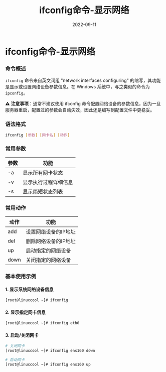 ﻿---
title: ifconfig命令-显示网络
category:
  - Linux命令
tag:
  - 网络工具
  - 网络配置
  - 接口管理
date: 2022-09-11

---

# ifconfig命令-显示网络

### 命令概述
`ifconfig` 命令来自英文词组 "network interfaces configuring" 的缩写，其功能是显示或设置网络设备参数信息。在 Windows 系统中，与之类似的命令为 `ipconfig`。

⚠️ **注意事项**：通常不建议使用 ifconfig 命令配置网络设备的参数信息，因为一旦服务器重启，配置过的参数会自动失效，因此还是编写到配置文件中更稳妥。

### 语法格式
```bash
ifconfig [参数] [网卡名] [动作]
```

### 常用参数
| 参数 | 功能 |
|------|------|
| -a | 显示所有网卡状态 |
| -v | 显示执行过程详细信息 |
| -s | 显示简短状态列表 |

### 常用动作
| 动作 | 功能 |
|------|------|
| add | 设置网络设备的IP地址 |
| del | 删除网络设备的IP地址 |
| up | 启动指定的网络设备 |
| down | 关闭指定的网络设备 |

### 基本使用示例

#### 1. 显示系统网络设备信息
```bash
[root@linuxcool ~]# ifconfig
```

#### 2. 显示指定网卡信息
```bash
[root@linuxcool ~]# ifconfig eth0
```

#### 3. 启动/关闭网卡
```bash
# 关闭网卡
[root@linuxcool ~]# ifconfig ens160 down

# 启动网卡
[root@linuxcool ~]# ifconfig ens160 up
```

